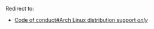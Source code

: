 Redirect to:

*   [Code of conduct#Arch Linux distribution support *only*](/index.php/Code_of_conduct#Arch_Linux_distribution_support_.2Aonly.2A "Code of conduct")